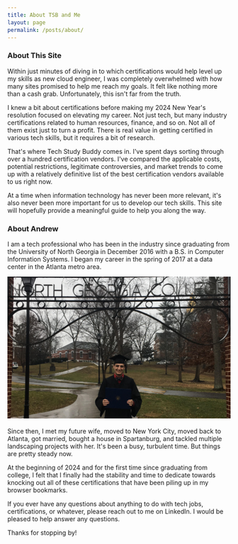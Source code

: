 ```yaml
---
title: About TSB and Me
layout: page
permalink: /posts/about/
---
```

### About This Site
Within just minutes of diving in to which certifications would help level up my skills as new cloud engineer, I was completely overwhelmed with how many sites promised to help me reach my goals. It felt like nothing more than a cash grab. Unfortunately, this isn't far from the truth. 

I knew a bit about certifications before making my 2024 New Year's resolution focused on elevating my career. Not just tech, but many industry certifications related to human resources, finance, and so on. Not all of them exist just to turn a profit. There is real value in getting certified in various tech skills, but it requires a bit of research.

That's where Tech Study Buddy comes in. I've spent days sorting through over a hundred certification vendors. I've compared the applicable costs, potential restrictions, legitimate controversies, and market trends to come up with a relatively definitive list of the best certification vendors available to us right now.

At a time when information technology has never been more relevant, it's also never been more important for us to develop our tech skills. This site will hopefully provide a meaningful guide to help you along the way.

### About Andrew
I am a tech professional who has been in the industry since graduating from the University of North Georgia in December 2016 with a B.S. in Computer Information Systems. I began my career in the spring of 2017 at a data center in the Atlanta metro area.

<div class="page-image">
	<img src="/assets/images/grad_pic.jpg" class="img-responsive">
</div>
<br>
Since then, I met my future wife, moved to New York City, moved back to Atlanta, got married, bought a house in Spartanburg, and tackled multiple landscaping projects with her. It's been a busy, turbulent time. But things are pretty steady now. 

At the beginning of 2024 and for the first time since graduating from college, I felt that I finally had the stability and time to dedicate towards knocking out all of these certifications that have been piling up in my browser bookmarks.

If you ever have any questions about anything to do with tech jobs, certifications, or whatever, please reach out to me on LinkedIn. I would be pleased to help answer any questions.

Thanks for stopping by!